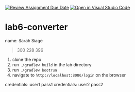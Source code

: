 [![Review Assignment Due Date](https://classroom.github.com/assets/deadline-readme-button-22041afd0340ce965d47ae6ef1cefeee28c7c493a6346c4f15d667ab976d596c.svg)](https://classroom.github.com/a/xDom7pvU)
[![Open in Visual Studio Code](https://classroom.github.com/assets/open-in-vscode-2e0aaae1b6195c2367325f4f02e2d04e9abb55f0b24a779b69b11b9e10269abc.svg)](https://classroom.github.com/online_ide?assignment_repo_id=17182602&assignment_repo_type=AssignmentRepo)
# lab6-converter

name: Sarah Siage <br/>
> 300 228 396

1. clone the repo
2. run `./gradlew build` in the lab directory
3. run `./gradlew bootrun`
4. navigate to `http://localhost:8080/login` on the browser

credentials: user1   pass1
credentials: user2   pass2

